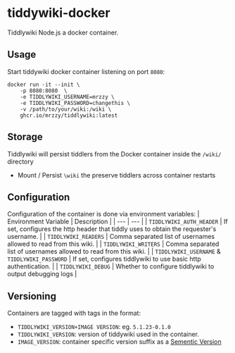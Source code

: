 # tiddywiki-docker
Tiddlywiki Node.js a docker container.

## Usage
Start tiddywiki docker container listening on port `8080`:
```
docker run -it --init \
    -p 8080:8080  \
    -e TIDDLYWIKI_USERNAME=mrzzy \
    -e TIDDLYWIKI_PASSWORD=changethis \
    -v /path/to/your/wiki:/wiki \
    ghcr.io/mrzzy/tiddlywiki:latest
```

## Storage
Tiddlywiki will persist tiddlers from the Docker container inside the `/wiki/` directory
- Mount / Persist `\wiki` the preserve tiddlers across container restarts

## Configuration
Configuration of the container is done via environment variables:
| Environment Variable | Description |
| --- | --- |
| `TIDDLYWIKI_AUTH_HEADER` | If set, configures the http header that tiddly uses to obtain the requester's username. |
| `TIDDLYWIKI_READERS` | Comma separated list of usernames allowed to read from this wiki. |
| `TIDDLYWIKI_WRITERS` | Comma separated list of usernames allowed to read from this wiki. |
| `TIDDLYWIKI_USERNAME` & `TIDDLYWIKI_PASSWORD` | If set, configures tiddlywiki to use basic http authentication. |
| `TIDDLYWIKI_DEBUG` | Whether to configure tiddlywiki to output debugging logs |

## Versioning
Containers are tagged with tags in the format:
- `TIDDLYWIKI_VERSION+IMAGE VERSION`: eg. `5.1.23-0.1.0`
- `TIDDLYWIKI_VERSION`: version of tiddywiki used in the container.
- `IMAGE_VERSION`: container specific version suffix as a [Sementic Version](https://semver.org/)
